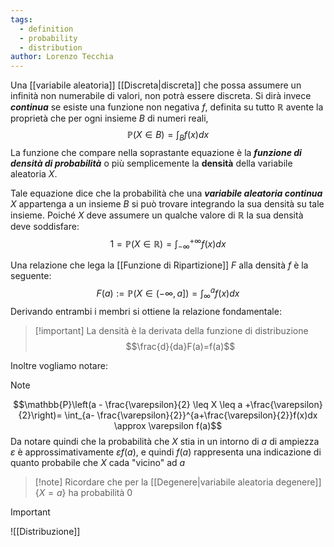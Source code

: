 ```yaml
---
tags:
  - definition
  - probability
  - distribution
author: Lorenzo Tecchia
---
```

Una [[variabile aleatoria]] [[Discreta|discreta]] che possa assumere un infinità non numerabile di valori, non potrà essere discreta. Si dirà invece ***continua*** se esiste una funzione non negativa $f$, definita su tutto $\mathbb{R}$ avente la proprietà che per ogni insieme $B$ di numeri reali, $$\mathbb{P}(X \in B) = \int_{B}f(x)dx$$
La funzione che compare nella soprastante equazione è la ***funzione di densità di probabilità*** o più semplicemente la **densità** della variabile aleatoria $X$. 

Tale equazione dice che la probabilità che una ***variabile aleatoria continua*** $X$ appartenga a un insieme $B$ si può trovare integrando la sua densità su tale insieme. Poiché $X$ deve assumere un qualche valore di $\mathbb{R}$ la sua densità deve soddisfare:$$1=\mathbb{P}(X \in \mathbb{R}) = \int_{-\infty}^{+\infty}f(x)dx$$

Una relazione che lega la [[Funzione di Ripartizione]] $F$ alla densità $f$ è la seguente:$$F(a):=\mathbb{P}(X \in (- \infty, a]) = \int_{\infty}^{a}f(x)dx$$
Derivando entrambi i membri si ottiene la relazione fondamentale:
>[!important] La densità è la derivata della funzione di distribuzione
> $$\frac{d}{da}F(a)=f(a)$$

Inoltre vogliamo notare:
>[!note]
> $$\mathbb{P}\left(a - \frac{\varepsilon}{2} \leq X \leq a +\frac{\varepsilon}{2}\right)= \int_{a- \frac{\varepsilon}{2}}^{a+\frac{\varepsilon}{2}}f(x)dx \approx \varepsilon f(a)$$
> Da notare quindi che la probabilità che $X$ stia in un intorno di $a$ di ampiezza $\varepsilon$ è approssimativamente $\varepsilon f(a)$, e quindi $f(a)$ rappresenta una indicazione di quanto probabile che $X$ cada "vicino" ad $a$

>[!note] Ricordare che per la [[Degenere|variabile aleatoria degenere]] $\{X = a\}$ ha probabilità $0$

>[!important]
>![[Distribuzione]]